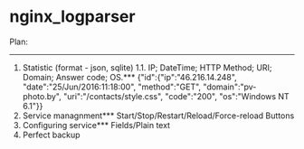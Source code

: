nginx_logparser
===============

Plan:
***
1. Statistic (format - json, sqlite)
1.1. IP; DateTime; HTTP Method; URI; Domain; Answer code; OS.***
{"id":{"ip":"46.216.14.248", "date":"25/Jun/2016:11:18:00", "method":"GET", "domain":"pv-photo.by", "uri":"/contacts/style.css", "code":"200", "os":"Windows NT 6.1"}}
2. Service managnment***
Start/Stop/Restart/Reload/Force-reload Buttons
3. Configuring service***
Fields/Plain text
4. Perfect backup



